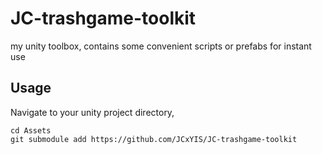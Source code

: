 # JC-trashgame-toolkit
my unity toolbox, contains some convenient scripts or prefabs for instant use

## Usage
Navigate to your unity project directory,
```
cd Assets
git submodule add https://github.com/JCxYIS/JC-trashgame-toolkit
```
